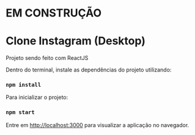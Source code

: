 # EM CONSTRUÇÃO


# Clone Instagram (Desktop)

Projeto sendo feito com ReactJS

Dentro do terminal, instale as dependências do projeto utilizando:
### `npm install`

Para inicializar o projeto:

### `npm start`

Entre em [http://localhost:3000](http://localhost:3000) para visualizar a aplicação no navegador.



